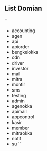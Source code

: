 ## List Domian

``
* accounting
* agen
* api
* apiorder
* bengkelokka 
* cdn
* driver 
* investor
* mail
* mitra
* montir
* sms
* testing
* admin 
* agenokka
* apimail
* appcontrol
* kasir 
* member
* mitraokka
* notif 
* su
``
